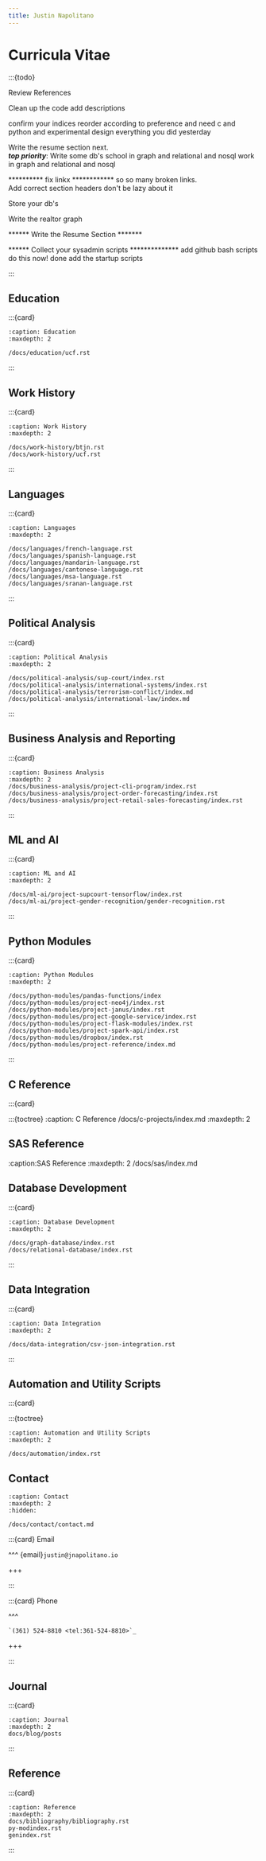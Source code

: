 ```yaml
---
title: Justin Napolitano
---
```

# Curricula Vitae

:::{todo}

Review References

Clean up the code 
    add descriptions
        
confirm your indices
	reorder according to preference and need
	c and python and experimental design
	everything you did yesterday

Write the resume section next.  
    ***top priority***:
Write some db's 
    school in graph and relational and nosql
    work in graph and relational and nosql

********** fix linkx ************
so so many broken links.  
Add correct section headers don't be lazy about it

Store your db's

Write the realtor graph

****** Write the Resume Section *******

****** Collect your sysadmin scripts **************
    add github bash scripts do this now!
        done
    add the startup scripts

    
:::

## Education


:::{card}

```{toctree}
:caption: Education
:maxdepth: 2

/docs/education/ucf.rst

```

:::

## Work History


:::{card}

```{toctree}
:caption: Work History
:maxdepth: 2

/docs/work-history/btjn.rst
/docs/work-history/ucf.rst
```
:::

## Languages


:::{card}


```{toctree}
:caption: Languages
:maxdepth: 2

/docs/languages/french-language.rst
/docs/languages/spanish-language.rst
/docs/languages/mandarin-language.rst
/docs/languages/cantonese-language.rst
/docs/languages/msa-language.rst
/docs/languages/sranan-language.rst
```
:::

## Political Analysis


:::{card}

```{toctree}
:caption: Political Analysis
:maxdepth: 2

/docs/political-analysis/sup-court/index.rst
/docs/political-analysis/international-systems/index.rst
/docs/political-analysis/terrorism-conflict/index.md
/docs/political-analysis/international-law/index.md
```
:::

## Business Analysis and Reporting


:::{card}

```{toctree}
:caption: Business Analysis
:maxdepth: 2
/docs/business-analysis/project-cli-program/index.rst
/docs/business-analysis/project-order-forecasting/index.rst
/docs/business-analysis/project-retail-sales-forecasting/index.rst
```
:::

## ML and AI


:::{card}

```{toctree}
:caption: ML and AI
:maxdepth: 2

/docs/ml-ai/project-supcourt-tensorflow/index.rst
/docs/ml-ai/project-gender-recognition/gender-recognition.rst

```
:::

## Python Modules


:::{card}

```{toctree}
:caption: Python Modules
:maxdepth: 2

/docs/python-modules/pandas-functions/index
/docs/python-modules/project-neo4j/index.rst
/docs/python-modules/project-janus/index.rst
/docs/python-modules/project-google-service/index.rst
/docs/python-modules/project-flask-modules/index.rst
/docs/python-modules/project-spark-api/index.rst
/docs/python-modules/dropbox/index.rst
/docs/python-modules/project-reference/index.md
```
:::

## C Reference
:::{card}

:::{toctree}
:caption: C Reference
/docs/c-projects/index.md 
:maxdepth: 2

## SAS Reference
:caption:SAS Reference
:maxdepth: 2
/docs/sas/index.md

## Database Development


:::{card}

```{toctree}
:caption: Database Development
:maxdepth: 2

/docs/graph-database/index.rst
/docs/relational-database/index.rst
```
:::

## Data Integration

:::{card}

```{toctree}
:caption: Data Integration
:maxdepth: 2

/docs/data-integration/csv-json-integration.rst

```

:::


## Automation and Utility Scripts

:::{card}

:::{toctree}

    :caption: Automation and Utility Scripts
    :maxdepth: 2

    /docs/automation/index.rst


## Contact 

```{toctree}
:caption: Contact
:maxdepth: 2
:hidden:

/docs/contact/contact.md

```



:::{card} Email

^^^
{email}`justin@jnapolitano.io`

+++

:::


:::{card} Phone

^^^
```{eval-rst}
`(361) 524-8810 <tel:361-524-8810>`_
```
+++

:::

## Journal 

:::{card}

```{toctree}
:caption: Journal
:maxdepth: 2
docs/blog/posts
```
:::

## Reference

:::{card}

```{toctree}
:caption: Reference
:maxdepth: 2
docs/bibliography/bibliography.rst
py-modindex.rst
genindex.rst
```

:::
